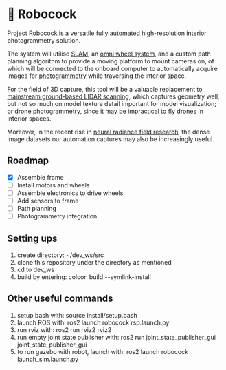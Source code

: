 # 🦚 Robocock

Project Robocock is a versatile fully automated high-resolution interior photogrammetry solution.

The system will utilise [SLAM](https://www.notion.so/About-caf9711042f84a92b1a0a05f0bd871f7), an [omni wheel system](https://en.wikipedia.org/wiki/Omni_wheel), and a custom path planning algorithm to provide a moving platform to mount cameras on, of which will be connected to the onboard computer to automatically acquire images for [photogrammetry](https://www.notion.so/About-caf9711042f84a92b1a0a05f0bd871f7) while traversing the interior space.

For the field of 3D capture, this tool will be a valuable replacement to [mainstream ground-based LIDAR scanning](https://en.wikipedia.org/wiki/Lidar#Surveying), which captures geometry well, but not so much on model texture detail important for model visualization; or drone photogrammetry, since it may be impractical to fly drones in interior spaces. 

Moreover, in the recent rise in [neural radiance field research](https://www.matthewtancik.com/nerf), the dense image datasets our automation captures may also be increasingly useful.

## Roadmap
- [x]  Assemble frame
- [ ]  Install motors and wheels
- [ ]  Assemble electronics to drive wheels
- [ ]  Add sensors to frame
- [ ]  Path planning
- [ ]  Photogrammetry integration

## Setting ups

1) create directory: ~/dev_ws/src
2) clone this repository under the directory as mentioned
3) cd to dev_ws
4) build by entering: colcon build --symlink-install

## Other useful commands

1) setup bash with: source install/setup.bash
2) launch ROS with: ros2 launch robocock rsp.launch.py
3) run rviz with: ros2 run rviz2 rviz2
4) run empty joint state publisher with: ros2 run joint_state_publisher_gui joint_state_publisher_gui
5) to run gazebo with robot, launch with: ros2 launch robocock launch_sim.launch.py

